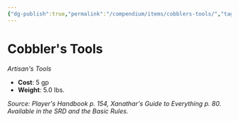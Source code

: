 ```yaml
---
{"dg-publish":true,"permalink":"/compendium/items/cobblers-tools/","tags":["compendium/src/5e/phb","item/gear/artisans-tools"]}
---
```


# Cobbler's Tools
*Artisan's Tools*  

- **Cost**: 5 gp
- **Weight**: 5.0 lbs.

*Source: Player's Handbook p. 154, Xanathar's Guide to Everything p. 80. Available in the SRD and the Basic Rules.*